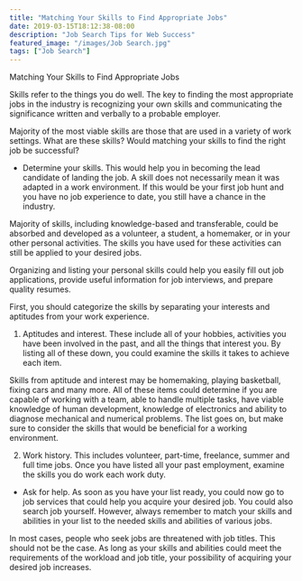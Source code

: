 ```yaml
---
title: "Matching Your Skills to Find Appropriate Jobs"
date: 2019-03-15T18:12:38-08:00
description: "Job Search Tips for Web Success"
featured_image: "/images/Job Search.jpg"
tags: ["Job Search"]
---
```


Matching Your Skills to Find Appropriate Jobs


Skills refer to the things you do well. The key to finding the most appropriate jobs in the industry is recognizing your own skills and communicating the significance written and verbally to a probable employer. 

Majority of the most viable skills are those that are used in a variety of work settings. What are these skills? Would matching your skills to find the right job be successful?

* Determine your skills. This would help you in becoming the lead candidate of landing the job. A skill does not necessarily mean it was adapted in a work environment. If this would be your first job hunt and you have no job experience to date, you still have a chance in the industry. 

Majority of skills, including knowledge-based and transferable, could be absorbed and developed as a volunteer, a student, a homemaker, or in your other personal activities. The skills you have used for these activities can still be applied to your desired jobs.

Organizing and listing your personal skills could help you easily fill out job applications, provide useful information for job interviews, and prepare quality resumes. 

First, you should categorize the skills by separating your interests and aptitudes from your work experience.

1) Aptitudes and interest.  These include all of your hobbies, activities you have been involved in the past, and all the things that interest you. By listing all of these down, you could examine the skills it takes to achieve each item. 

Skills from aptitude and interest may be homemaking, playing basketball, fixing cars and many more. All of these items could determine if you are capable of working with a team, able to handle multiple tasks, have viable knowledge of human development, knowledge of electronics and ability to diagnose mechanical and numerical problems.  The list goes on, but make sure to consider the skills that would be beneficial for a working environment.

2) Work history. This includes volunteer, part-time, freelance, summer and full time jobs.  Once you have listed all your past employment, examine the skills you do work each work duty.

* Ask for help. As soon as you have your list ready, you could now go to job services that could help you acquire your desired job.  You could also search job yourself. However, always remember to match your skills and abilities in your list to the needed skills and abilities of various jobs.

In most cases, people who seek jobs are threatened with job titles. This should not be the case. As long as your skills and abilities could meet the requirements of the workload and job title, your possibility of acquiring your desired job increases.

